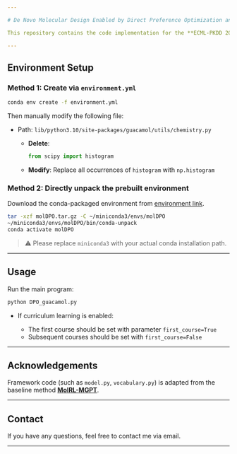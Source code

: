 ```yaml
---

# De Novo Molecular Design Enabled by Direct Preference Optimization and Curriculum Learning

This repository contains the code implementation for the **ECML-PKDD 2025** paper *"De Novo Molecular Design Enabled by Direct Preference Optimization and Curriculum Learning"*.

---
```


## Environment Setup

### Method 1: Create via `environment.yml`

```bash
conda env create -f environment.yml
```

Then manually modify the following file:

* Path: `lib/python3.10/site-packages/guacamol/utils/chemistry.py`

  * **Delete**:

    ```python
    from scipy import histogram
    ```
  * **Modify**: Replace all occurrences of `histogram` with `np.histogram`

### Method 2: Directly unpack the prebuilt environment

Download the conda-packaged environment from [environment link](https://drive.google.com/file/d/1jg6md4Cwv1C7dHXO8loggGJjo0d6n_BA/view?usp=sharing).

```bash
tar -xzf molDPO.tar.gz -C ~/miniconda3/envs/molDPO
~/miniconda3/envs/molDPO/bin/conda-unpack
conda activate molDPO
```

> ⚠️ Please replace `miniconda3` with your actual conda installation path.

---

## Usage

Run the main program:

```bash
python DPO_guacamol.py
```

* If curriculum learning is enabled:

  * The first course should be set with parameter `first_course=True`
  * Subsequent courses should be set with `first_course=False`

---

## Acknowledgements

Framework code (such as `model.py`, `vocabulary.py`) is adapted from the baseline method **[MolRL-MGPT](https://github.com/HXYfighter/MolRL-MGPT)**.

---

## Contact

If you have any questions, feel free to contact me via email.

---

